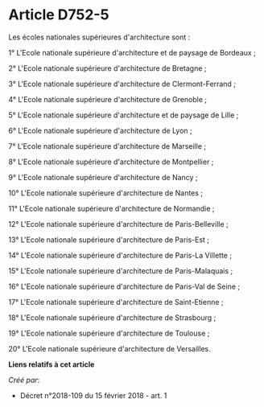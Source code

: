 # Article D752-5

Les écoles nationales supérieures d'architecture sont :

1° L'Ecole nationale supérieure d'architecture et de paysage de Bordeaux ;

2° L'Ecole nationale supérieure d'architecture de Bretagne ;

3° L'Ecole nationale supérieure d'architecture de Clermont-Ferrand ;

4° L'Ecole nationale supérieure d'architecture de Grenoble ;

5° L'Ecole nationale supérieure d'architecture et de paysage de Lille ;

6° L'Ecole nationale supérieure d'architecture de Lyon ;

7° L'Ecole nationale supérieure d'architecture de Marseille ;

8° L'Ecole nationale supérieure d'architecture de Montpellier ;

9° L'Ecole nationale supérieure d'architecture de Nancy ;

10° L'Ecole nationale supérieure d'architecture de Nantes ;

11° L'Ecole nationale supérieure d'architecture de Normandie ;

12° L'Ecole nationale supérieure d'architecture de Paris-Belleville ;

13° L'Ecole nationale supérieure d'architecture de Paris-Est ;

14° L'Ecole nationale supérieure d'architecture de Paris-La Villette ;

15° L'Ecole nationale supérieure d'architecture de Paris-Malaquais ;

16° L'Ecole nationale supérieure d'architecture de Paris-Val de Seine ;

17° L'Ecole nationale supérieure d'architecture de Saint-Etienne ;

18° L'Ecole nationale supérieure d'architecture de Strasbourg ;

19° L'Ecole nationale supérieure d'architecture de Toulouse ;

20° L'Ecole nationale supérieure d'architecture de Versailles.

**Liens relatifs à cet article**

_Créé par_:

  - Décret n°2018-109 du 15 février 2018 - art. 1
